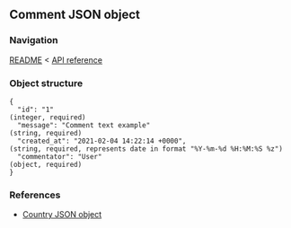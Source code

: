 ## Comment JSON object

### Navigation
[README](../../README.md)
<
[API reference](../api_reference.md)

### Object structure
```
{
  "id": "1"                                                                     (integer, required)
  "message": "Comment text example"                                             (string, required)
  "created_at": "2021-02-04 14:22:14 +0000",                                    (string, required, represents date in format "%Y-%m-%d %H:%M:%S %z")
  "commentator": "User"                                                         (object, required)
}
```

### References
- [Country JSON object](../json_objects/user.md)
